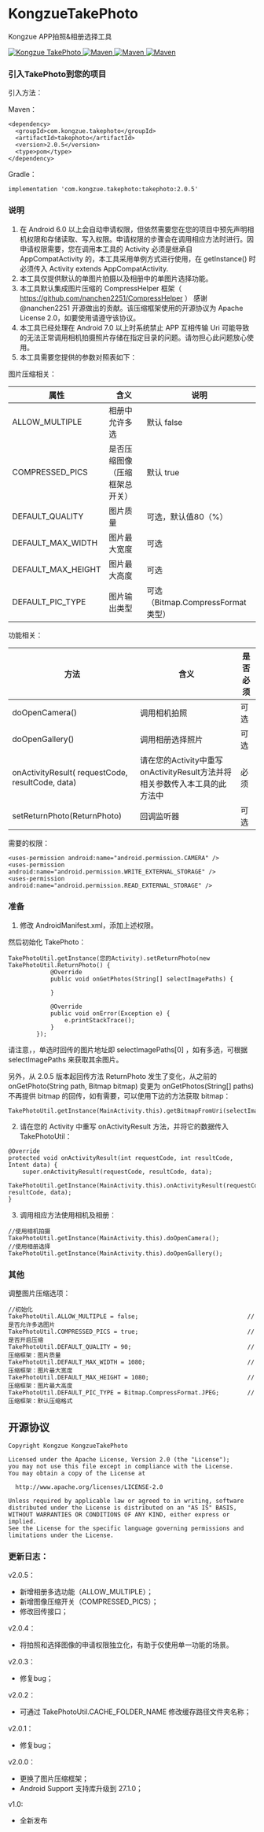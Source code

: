 # KongzueTakePhoto
Kongzue APP拍照&相册选择工具

<a href="https://github.com/kongzue/KongzueTakePhoto/">
<img src="https://img.shields.io/badge/KongzueTakePhoto-2.0.5-green.svg" alt="Kongzue TakePhoto">
</a>
<a href="https://bintray.com/myzchh/maven/TakePhoto/2.0.5/link">
<img src="https://img.shields.io/badge/Maven-2.0.5-blue.svg" alt="Maven">
</a>
<a href="http://www.apache.org/licenses/LICENSE-2.0">
<img src="https://img.shields.io/badge/License-Apache%202.0-red.svg" alt="Maven">
</a>
<a href="http://www.kongzue.com">
<img src="https://img.shields.io/badge/Homepage-Kongzue.com-brightgreen.svg" alt="Maven">
</a>

### 引入TakePhoto到您的项目

引入方法：

Maven：
```
<dependency>
  <groupId>com.kongzue.takephoto</groupId>
  <artifactId>takephoto</artifactId>
  <version>2.0.5</version>
  <type>pom</type>
</dependency>
```

Gradle：
```
implementation 'com.kongzue.takephoto:takephoto:2.0.5'
```

### 说明
1) 在 Android 6.0 以上会自动申请权限，但依然需要您在您的项目中预先声明相机权限和存储读取、写入权限。申请权限的步骤会在调用相应方法时进行。因申请权限需要，您在调用本工具的 Activity 必须是继承自 AppCompatActivity 的，本工具采用单例方式进行使用，在 getInstance() 时必须传入 Activity extends AppCompatActivity.
2) 本工具仅提供默认的单图片拍摄以及相册中的单图片选择功能。
3) 本工具默认集成图片压缩的 CompressHelper 框架（ https://github.com/nanchen2251/CompressHelper ） 感谢 @nanchen2251 开源做出的贡献。该压缩框架使用的开源协议为 Apache License 2.0，如要使用请遵守该协议。
4) 本工具已经处理在 Android 7.0 以上时系统禁止 APP 互相传输 Uri 可能导致的无法正常调用相机拍摄照片存储在指定目录的问题。请勿担心此问题放心使用。
5) 本工具需要您提供的参数对照表如下：

图片压缩相关：

属性 | 含义 | 说明
---|---|---
ALLOW_MULTIPLE| 相册中允许多选 | 默认 false
COMPRESSED_PICS| 是否压缩图像（压缩框架总开关） | 默认 true
DEFAULT_QUALITY | 图片质量 | 可选，默认值80（%）
DEFAULT_MAX_WIDTH | 图片最大宽度 | 可选
DEFAULT_MAX_HEIGHT | 图片最大高度 | 可选
DEFAULT_PIC_TYPE | 图片输出类型 | 可选（Bitmap.CompressFormat类型）

功能相关：

方法 | 含义 | 是否必须
---|---|---
doOpenCamera() | 调用相机拍照 | 可选
doOpenGallery() | 调用相册选择照片 | 可选
onActivityResult( requestCode, resultCode, data) | 请在您的Activity中重写onActivityResult方法并将相关参数传入本工具的此方法中 | 必须
setReturnPhoto(ReturnPhoto) | 回调监听器 | 可选

需要的权限：
```
<uses-permission android:name="android.permission.CAMERA" />
<uses-permission android:name="android.permission.WRITE_EXTERNAL_STORAGE" />
<uses-permission android:name="android.permission.READ_EXTERNAL_STORAGE" />
```

### 准备
1) 修改 AndroidManifest.xml，添加上述权限。

然后初始化 TakePhoto：
```
TakePhotoUtil.getInstance(您的Activity).setReturnPhoto(new TakePhotoUtil.ReturnPhoto() {
            @Override
            public void onGetPhotos(String[] selectImagePaths) {

            }

            @Override
            public void onError(Exception e) {
                e.printStackTrace();
            }
        });
```

请注意，，单选时回传的图片地址即 selectImagePaths[0] ，如有多选，可根据 selectImagePaths 来获取其余图片。

另外，从 2.0.5 版本起回传方法 ReturnPhoto 发生了变化，从之前的 onGetPhoto(String path, Bitmap bitmap) 变更为 onGetPhotos(String[] paths) 不再提供 bitmap 的回传，如有需要，可以使用下边的方法获取 bitmap：

```
TakePhotoUtil.getInstance(MainActivity.this).getBitmapFromUri(selectImagePaths[0])
```

2) 请在您的 Activity 中重写 onActivityResult 方法，并将它的数据传入 TakePhotoUtil：

```
@Override
protected void onActivityResult(int requestCode, int resultCode, Intent data) {
    super.onActivityResult(requestCode, resultCode, data);
    TakePhotoUtil.getInstance(MainActivity.this).onActivityResult(requestCode, resultCode, data);
}
```

3) 调用相应方法使用相机及相册：
```
//使用相机拍摄
TakePhotoUtil.getInstance(MainActivity.this).doOpenCamera();
//使用相册选择
TakePhotoUtil.getInstance(MainActivity.this).doOpenGallery();
```

### 其他
调整图片压缩选项：

```
//初始化
TakePhotoUtil.ALLOW_MULTIPLE = false;                               //是否允许多选图片
TakePhotoUtil.COMPRESSED_PICS = true;                               //是否开启压缩
TakePhotoUtil.DEFAULT_QUALITY = 90;                                 //压缩框架：图片质量
TakePhotoUtil.DEFAULT_MAX_WIDTH = 1080;                             //压缩框架：图片最大宽度
TakePhotoUtil.DEFAULT_MAX_HEIGHT = 1080;                            //压缩框架：图片最大高度
TakePhotoUtil.DEFAULT_PIC_TYPE = Bitmap.CompressFormat.JPEG;        //压缩框架：默认压缩格式
```

## 开源协议
```
Copyright Kongzue KongzueTakePhoto

Licensed under the Apache License, Version 2.0 (the "License");
you may not use this file except in compliance with the License.
You may obtain a copy of the License at

  http://www.apache.org/licenses/LICENSE-2.0

Unless required by applicable law or agreed to in writing, software
distributed under the License is distributed on an "AS IS" BASIS,
WITHOUT WARRANTIES OR CONDITIONS OF ANY KIND, either express or implied.
See the License for the specific language governing permissions and
limitations under the License.
```

### 更新日志：
v2.0.5：
- 新增相册多选功能（ALLOW_MULTIPLE）；
- 新增图像压缩开关（COMPRESSED_PICS）；
- 修改回传接口；

v2.0.4：
- 将拍照和选择图像的申请权限独立化，有助于仅使用单一功能的场景。

v2.0.3：
- 修复bug；

v2.0.2：
- 可通过 TakePhotoUtil.CACHE_FOLDER_NAME 修改缓存路径文件夹名称；

v2.0.1：
- 修复bug；

v2.0.0：
- 更换了图片压缩框架；
- Android Support 支持库升级到 27.1.0；

v1.0:
- 全新发布